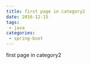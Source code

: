 ```yaml
---
title: first page in category2
date: 2016-12-15
tags:
 - java
categories: 
 - spring-boot
---
```


first page in category2
